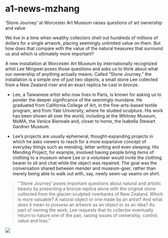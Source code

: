 # a1-news-mzhang

<head>
‘Stone Journey’ at Worcester Art Museum raises questions of art ownership and value
</head>

We live in a time when wealthy collectors shell out hundreds of millions of dollars for a single artwork, placing seemingly unlimited value on them. But how does that compare with the value of the natural treasures that surround us and which is ultimately more important?

A new installation at Worcester Art Museum by internationally recognized artist Lee Mingwei poses those questions and asks us to think about what our ownership of anything actually means. Called “Stone Journey,” the installation is a simple one of just two objects, a small stone Lee collected from a New Zealand river and an exact replica he cast in bronze.

* Lee, a Taiwanese artist who now lives in Paris, is known for asking us to ponder the deeper significance of the seemingly mundane. He graduated from California College of Art, in the fine-arts-based textile program, and from Yale University, where he studied sculpture. His work has been shown all over the world, including at the Whitney Museum, MoMA, the Venice Biennale and, closer to home, the Isabella Stewart Gardner Museum.

* Lee’s projects are usually ephemeral, thought-expanding projects in which he asks viewers to reach for a more expansive concept of everyday things such as mending, letter writing and even sleeping. His Mending Project, for example, involved having people bring items of clothing to a museum where Lee or a volunteer would invite the clothing bearer to sit and chat while the object was repaired. The goal was the conversation shared between mender and museum-goer, rather than merely being able to walk out with, say, newly sewn-up seams on shirt.

<blockquote>
″‘Stone Journey’ poses important questions about natural and artistic beauty by presenting a bronze replica alone with the original stone collected from the glacier-sculpted riverbanks of New Zealand. Which is more valuable? A natural object or one made by an artist? And what does it mean to possess an artwork as an object or as an idea? As part of owning the work, Lee requests that its collector eventually return to nature one of the pair, raising issues of ownership, control, value and loss.”
</blockquote>

![](https://www.telegram.com/storyimage/WT/20180929/ENTERTAINMENTLIFE/180929089/AR/0/AR-180929089.jpg)

